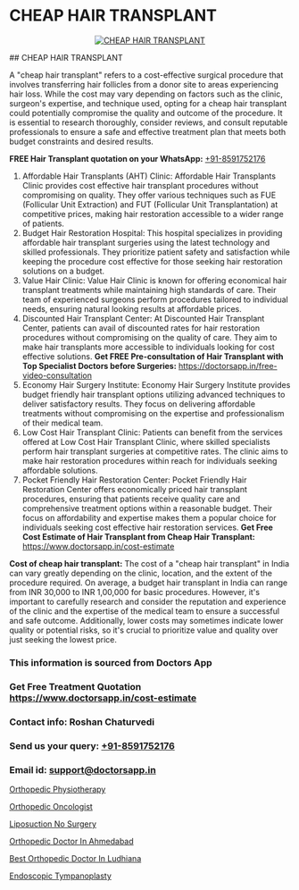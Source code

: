 # CHEAP HAIR TRANSPLANT

<p align="center">
  <a href="https://doctorsapp.co.in/treatment/hair-transplant">
    <img src="https://doctorsapp.co.in/uploads/treatment_image/transplant.jpg" alt="CHEAP HAIR TRANSPLANT">
  </a>
</p>
## CHEAP HAIR TRANSPLANT

A "cheap hair transplant" refers to a cost-effective surgical procedure that involves transferring hair follicles from a donor site to areas experiencing hair loss. While the cost may vary depending on factors such as the clinic, surgeon's expertise, and technique used, opting for a cheap hair transplant could potentially compromise the quality and outcome of the procedure. It is essential to research thoroughly, consider reviews, and consult reputable professionals to ensure a safe and effective treatment plan that meets both budget constraints and desired results.

**FREE Hair Transplant quotation on your WhatsApp:**  [+91-8591752176](https://api.whatsapp.com/send?phone=8591752176)

1) Affordable Hair Transplants (AHT) Clinic:
Affordable Hair Transplants Clinic provides cost effective hair transplant procedures without compromising on quality. They offer various techniques such as FUE (Follicular Unit Extraction) and FUT (Follicular Unit Transplantation) at competitive prices, making hair restoration accessible to a wider range of patients.
2) Budget Hair Restoration Hospital:
This hospital specializes in providing affordable hair transplant surgeries using the latest technology and skilled professionals. They prioritize patient safety and satisfaction while keeping the procedure cost effective for those seeking hair restoration solutions on a budget.
3) Value Hair Clinic:
Value Hair Clinic is known for offering economical hair transplant treatments while maintaining high standards of care. Their team of experienced surgeons perform procedures tailored to individual needs, ensuring natural looking results at affordable prices.
4) Discounted Hair Transplant Center:
At Discounted Hair Transplant Center, patients can avail of discounted rates for hair restoration procedures without compromising on the quality of care. They aim to make hair transplants more accessible to individuals looking for cost effective solutions.
**Get FREE Pre-consultation of Hair Transplant with Top Specialist Doctors before Surgeries:** https://doctorsapp.in/free-video-consultation
5) Economy Hair Surgery Institute:
Economy Hair Surgery Institute provides budget friendly hair transplant options utilizing advanced techniques to deliver satisfactory results. They focus on delivering affordable treatments without compromising on the expertise and professionalism of their medical team.
6) Low Cost Hair Transplant Clinic:
Patients can benefit from the services offered at Low Cost Hair Transplant Clinic, where skilled specialists perform hair transplant surgeries at competitive rates. The clinic aims to make hair restoration procedures within reach for individuals seeking affordable solutions.
7) Pocket Friendly Hair Restoration Center:
Pocket Friendly Hair Restoration Center offers economically priced hair transplant procedures, ensuring that patients receive quality care and comprehensive treatment options within a reasonable budget. Their focus on affordability and expertise makes them a popular choice for individuals seeking cost effective hair restoration services.
**Get Free Cost Estimate of Hair Transplant from Cheap Hair Transplant:** https://www.doctorsapp.in/cost-estimate

**Cost of cheap hair transplant:**
The cost of a "cheap hair transplant" in India can vary greatly depending on the clinic, location, and the extent of the procedure required. On average, a budget hair transplant in India can range from INR 30,000 to INR 1,00,000 for basic procedures. However, it's important to carefully research and consider the reputation and experience of the clinic and the expertise of the medical team to ensure a successful and safe outcome. Additionally, lower costs may sometimes indicate lower quality or potential risks, so it's crucial to prioritize value and quality over just seeking the lowest price.

### This information is sourced from Doctors App 
### Get Free Treatment Quotation https://www.doctorsapp.in/cost-estimate
### Contact info: Roshan Chaturvedi 
### Send us your query: [+91-8591752176](https://api.whatsapp.com/send?phone=8591752176) 
### Email id: support@doctorsapp.in

[Orthopedic Physiotherapy](https://www.linkedin.com/pulse/orthopedic-physiotherapy-doctorsapp-united-arab-emirates-ihkee?trackingId=k0JkbLbwzECpyTIvS2JoxA%3D%3D&lipi=urn%3Ali%3Apage%3Ad_flagship3_company_admin%3BSXrbBuk4SwWZ8nIcZ2zSvw%3D%3D)

[Orthopedic Oncologist](https://www.linkedin.com/pulse/orthopedic-oncologist-doctorsappin-mtqhc?trackingId=eKqQumrFfNZLWmk1tiUcNQ%3D%3D&lipi=urn%3Ali%3Apage%3Ad_flagship3_company_admin%3Bv1vSrTMWRDqcHbnFEZaXTQ%3D%3D)

[Liposuction No Surgery](https://medium.com/@manish632504/liposuction-no-surgery-774ff362550c)

[Orthopedic Doctor In Ahmedabad](https://medium.com/@vimalrana22/orthopedic-doctor-in-ahmedabad-180e68c3f3f8)

[Best Orthopedic Doctor In Ludhiana](https://doctors-apps.github.io/doctorsapp/best-orthopedic-doctor-in-ludhiana)

[Endoscopic Tympanoplasty](https://doctors-apps.github.io/doctorsapp/endoscopic-tympanoplasty)

